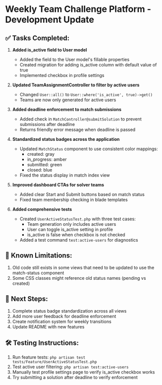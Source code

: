 # Weekly Team Challenge Platform - Development Update

## ✅ Tasks Completed:

1. **Added is_active field to User model**
   - Added the field to the User model's fillable properties
   - Created migration for adding is_active column with default value of true
   - Implemented checkbox in profile settings

2. **Updated TeamAssignmentController to filter by active users**
   - Changed `User::all()` to `User::where('is_active', true)->get()`
   - Teams are now only generated for active users

3. **Added deadline enforcement to match submissions**
   - Added check in `MatchController@submitSolution` to prevent submissions after deadline
   - Returns friendly error message when deadline is passed

4. **Standardized status badges across the application**
   - Updated `MatchStatus` component to use consistent color mappings:
     - created: gray
     - in_progress: amber
     - submitted: green
     - closed: blue
   - Fixed the status display in match index view

5. **Improved dashboard CTAs for solver teams**
   - Added clear Start and Submit buttons based on match status
   - Fixed team membership checking in blade templates

6. **Added comprehensive tests**
   - Created `UserActiveStatusTest.php` with three test cases:
     - Team generation only includes active users
     - User can toggle is_active setting in profile
     - is_active is false when checkbox is not checked
   - Added a test command `test:active-users` for diagnostics

## 🚫 Known Limitations:

1. Old code still exists in some views that need to be updated to use the match-status component
2. Some CSS classes might reference old status names (pending vs created)

## 📝 Next Steps:

1. Complete status badge standardization across all views
2. Add more user feedback for deadline enforcement
3. Create notification system for weekly transitions
4. Update README with new features

## 🛠️ Testing Instructions:

1. Run feature tests: `php artisan test tests/Feature/UserActiveStatusTest.php`
2. Test active user filtering: `php artisan test:active-users`
3. Manually test profile settings page to verify is_active checkbox works
4. Try submitting a solution after deadline to verify enforcement
